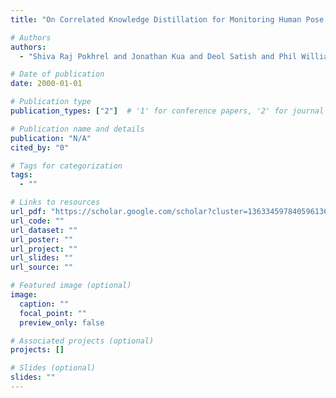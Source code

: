 ```yaml
---
title: "On Correlated Knowledge Distillation for Monitoring Human Pose with Radios"

# Authors
authors:
  - "Shiva Raj Pokhrel and Jonathan Kua and Deol Satish and Phil Williams and Arkady Zaslavsky and Seng W Loke and Jinho Choi"

# Date of publication
date: 2000-01-01

# Publication type
publication_types: ["2"]  # '1' for conference papers, '2' for journal articles, '3' for preprints

# Publication name and details
publication: "N/A"
cited_by: "0"

# Tags for categorization
tags:
  - ""

# Links to resources
url_pdf: "https://scholar.google.com/scholar?cluster=13633459784059613657&hl=en&oi=scholarr"  # Link to the resource
url_code: ""
url_dataset: ""
url_poster: ""
url_project: ""
url_slides: ""
url_source: ""

# Featured image (optional)
image:
  caption: ""
  focal_point: ""
  preview_only: false

# Associated projects (optional)
projects: []

# Slides (optional)
slides: ""
---
```

